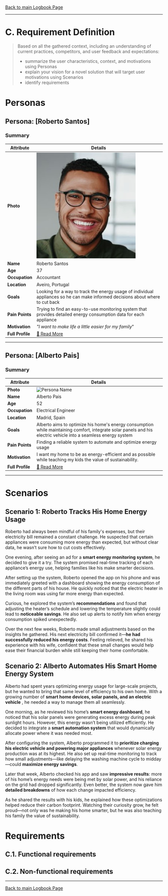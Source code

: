 [Back to main Logbook Page](../hci_logbook.md)

---
# C. Requirement Definition
>	Based on all the gathered context, including an understanding of current practices, competitors, and user feedback and expectations: 
>	- summarize the user characteristics, context, and motivations using Personas
>	- explain your vision for a novel solution that will target user motivations using Scenarios
>	- identify requirements

# Personas

## Persona: [Roberto Santos] 
### Summary 
| Attribute        | Details                                       |
| ---------------- | --------------------------------------------- |
| **Photo**        | ![Persona Name\|100](personas/persona1.jpeg)  |
| **Name**         | Roberto Santos                                |
| **Age**          | 37                                 |
| **Occupation**   | Accountant                           |
| **Location**     | Aveiro, Portugal                               |
| **Goals**        | Looking for a way to track the energy usage of individual appliances so he can make informed decisions about where to cut back           |
| **Pain Points**  | Trying to find an easy-to-use monitoring system that provides detailed energy consumption data for each appliance             |
| **Motivation**   | *"I want to make life a little easier for my family*"                |
| **Full Profile** | [📄 Read More](personas/persona1_template.md) |

---
## Persona: [Alberto Pais] 
### Summary 
| Attribute        | Details                                       |
| ---------------- | --------------------------------------------- |
| **Photo**        | ![Persona Name](path/to/photo.jpg)            |
| **Name**         | Alberto Pais                                |
| **Age**          | 52                                 |
| **Occupation**   | Electrical Engineer                           |
| **Location**     | Madrid, Spain                              |
| **Goals**        | Alberto aims to optimize his home's energy consumption while maintaining comfort, integrate solar panels and his electric vehicle into a seamless energy system          |
| **Pain Points**  | Finding a reliable system to automate and optimize energy usage              |
| **Motivation**   | I want my home to be as energy-efficient and as possible while teaching my kids the value of sustainability.               |
| **Full Profile** | [📄 Read More](personas/persona2_template.md) |

---





# Scenarios


## Scenario 1: Roberto Tracks His Home Energy Usage

Roberto had always been mindful of his family's expenses, but their electricity bill remained a constant challenge. He suspected that certain appliances were consuming more energy than expected, but without clear data, he wasn’t sure how to cut costs effectively.

One evening, after seeing an ad for a **smart energy monitoring system**, he decided to give it a try. The system promised real-time tracking of each appliance’s energy use, helping families like his make smarter decisions.

After setting up the system, Roberto opened the app on his phone and was immediately greeted with a dashboard showing the energy consumption of the different parts of his house. He quickly noticed that the electric heater in the living room was using far more energy than expected.

Curious, he explored the system’s **recommendations** and found that adjusting the heater’s schedule and lowering the temperature slightly could lead to **noticeable savings**. He also set up alerts to notify him when energy consumption spiked unexpectedly.

Over the next few weeks, Roberto made small adjustments based on the insights he gathered. His next electricity bill confirmed it—**he had successfully reduced his energy costs**. Feeling relieved, he shared his experience with his wife, confident that these small changes would help ease their financial burden while still keeping their home comfortable.

## Scenario 2: Alberto Automates His Smart Home Energy System

Alberto had spent years optimizing energy usage for large-scale projects, but he wanted to bring that same level of efficiency to his own home. With a growing number of **smart home devices, solar panels, and an electric vehicle** , he needed a way to manage them all seamlessly.

One morning, as he reviewed his home’s **smart energy dashboard**, he noticed that his solar panels were generating excess energy during peak sunlight hours. However, this energy wasn’t being utilized efficiently. He decided to integrate a **smart automation system** that would dynamically allocate power where it was needed most.

After configuring the system, Alberto programmed it to **prioritize charging his electric vehicle and powering major appliances** whenever solar energy production was at its highest. He also set up real-time monitoring to track how small adjustments—like delaying the washing machine cycle to midday—could **maximize energy savings**.

Later that week, Alberto checked his app and saw **impressive results**: more of his home’s energy needs were being met by solar power, and his reliance on the grid had dropped significantly. Even better, the system now gave him **detailed breakdowns** of how each change impacted efficiency.

As he shared the results with his kids, he explained how these optimizations helped reduce their carbon footprint. Watching their curiosity grow, he felt proud—not only was he making his home smarter, but he was also teaching his family the value of sustainability.

# Requirements





## C.1. Functional requirements


## C.2. Non-functional requirements


---
[Back to main Logbook Page](hci_logbook.md)